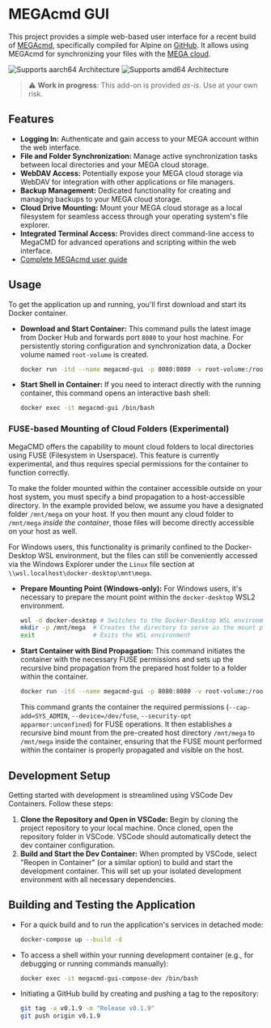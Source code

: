 # MEGAcmd GUI

This project provides a simple web-based user interface for a recent build of [MEGAcmd](https://github.com/meganz/MEGAcmd), specifically compiled for Alpine on [GitHub](https://github.com/heidrich76/megacmd-alpine). It allows using MEGAcmd for synchronizing your files with the [MEGA cloud](https://mega.nz/).

![Supports aarch64 Architecture][aarch64-shield] ![Supports amd64 Architecture][amd64-shield]

> ⚠️ **Work in progress**: This add-on is provided _as-is_. Use at your own risk.


## Features

- **Logging In:** Authenticate and gain access to your MEGA account within the web interface.
- **File and Folder Synchronization:** Manage active synchronization tasks between local directories and your MEGA cloud storage.
- **WebDAV Access:** Potentially expose your MEGA cloud storage via WebDAV for integration with other applications or file managers.
- **Backup Management:** Dedicated functionality for creating and managing backups to your MEGA cloud storage.
- **Cloud Drive Mounting:** Mount your MEGA cloud storage as a local filesystem for seamless access through your operating system's file explorer.
- **Integrated Terminal Access:** Provides direct command-line access to MegaCMD for advanced operations and scripting within the web interface.
- [Complete MEGAcmd user guide](https://github.com/meganz/MEGAcmd/blob/master/UserGuide.md)


## Usage

To get the application up and running, you'll first download and start its Docker container.

- **Download and Start Container:** This command pulls the latest image from Docker Hub and forwards port `8080` to your host machine. For persistently storing configuration and synchronization data, a Docker volume named `root-volume` is created.
  ```bash
  docker run -itd --name megacmd-gui -p 8080:8080 -v root-volume:/root jensheidrich76/megacmd-gui:latest
  ```
- **Start Shell in Container:** If you need to interact directly with the running container, this command opens an interactive bash shell:
  ```bash
  docker exec -it megacmd-gui /bin/bash
  ```

### FUSE-based Mounting of Cloud Folders (Experimental)

MegaCMD offers the capability to mount cloud folders to local directories using FUSE (Filesystem in Userspace). This feature is currently experimental, and thus requires special permissions for the container to function correctly.

To make the folder mounted within the container accessible outside on your host system, you must specify a bind propagation to a host-accessible directory. In the example provided below, we assume you have a designated folder `/mnt/mega` on your host. If you then mount any cloud folder to `/mnt/mega` *inside the container*, those files will become directly accessible on your host as well.

For Windows users, this functionality is primarily confined to the Docker-Desktop WSL environment, but the files can still be conveniently accessed via the Windows Explorer under the `Linux` file section at `\\wsl.localhost\docker-desktop\mnt\mega`.

* **Prepare Mounting Point (Windows-only):**
    For Windows users, it's necessary to prepare the mount point within the `docker-desktop` WSL2 environment.
    ```bash
    wsl -d docker-desktop # Switches to the Docker-Desktop WSL environment
    mkdir -p /mnt/mega  # Creates the directory to serve as the mount point
    exit                # Exits the WSL environment
    ```

* **Start Container with Bind Propagation:**
    This command initiates the container with the necessary FUSE permissions and sets up the recursive bind propagation from the prepared host folder to a folder within the container.
    ```bash
    docker run -itd --name megacmd-gui -p 8080:8080 -v root-volume:/root --cap-add=SYS_ADMIN --device=/dev/fuse --security-opt apparmor:unconfined --mount type=bind,src=/mnt/mega,dst=/mnt/mega,bind-propagation=rshared jensheidrich76/megacmd-gui:latest
    ```
    This command grants the container the required permissions (`--cap-add=SYS_ADMIN`, `--device=/dev/fuse`, `--security-opt apparmor:unconfined`) for FUSE operations. It then establishes a recursive bind mount from the pre-created host directory `/mnt/mega` to `/mnt/mega` inside the container, ensuring that the FUSE mount performed within the container is properly propagated and visible on the host.


## Development Setup

Getting started with development is streamlined using VSCode Dev Containers. Follow these steps:

1.  **Clone the Repository and Open in VSCode:** Begin by cloning the project repository to your local machine. Once cloned, open the repository folder in VSCode. VSCode should automatically detect the dev container configuration.
2.  **Build and Start the Dev Container:** When prompted by VSCode, select "Reopen in Container" (or a similar option) to build and start the development container. This will set up your isolated development environment with all necessary dependencies.


## Building and Testing the Application

- For a quick build and to run the application's services in detached mode:
  ```bash
  docker-compose up --build -d
  ```
- To access a shell within your running development container (e.g., for debugging or running commands manually):
  ```bash
  docker exec -it megacmd-gui-compose-dev /bin/bash
  ```
- Initiating a GitHub build by creating and pushing a tag to the repository:
  ```bash
  git tag -a v0.1.9 -m "Release v0.1.9"
  git push origin v0.1.9
  ```


[aarch64-shield]: https://img.shields.io/badge/aarch64-yes-green.svg
[amd64-shield]: https://img.shields.io/badge/amd64-yes-green.svg
